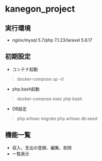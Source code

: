 # kanegon_project
## 実行環境
- nginx/mysql 5.7/php 7.1.23/laravel 5.8.17
## 初期設定
- コンテナ起動
>docker-compose up -d
- php.bash起動
>docker-compose exec php bash
- DB設定
>php artisan migrate
>php artisan db:seed
## 機能一覧
- 収入、支出の登録、編集、削除
- 一覧表示
